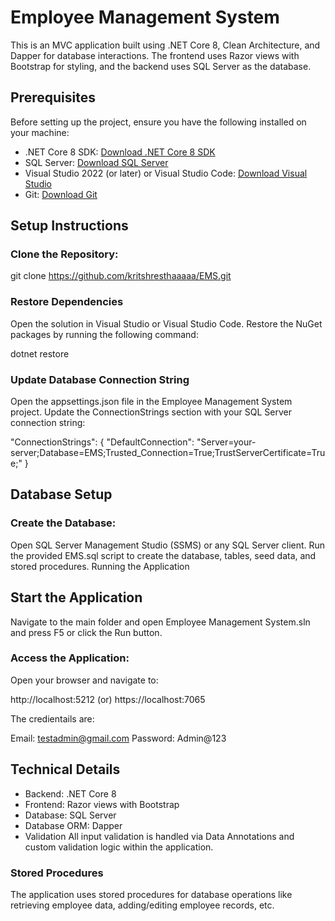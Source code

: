 # Employee Management System

This is an MVC application built using .NET Core 8, Clean Architecture, and Dapper for database interactions. The frontend uses Razor views with Bootstrap for styling, and the backend uses SQL Server as the database.

## Prerequisites

Before setting up the project, ensure you have the following installed on your machine:

- .NET Core 8 SDK: [Download .NET Core 8 SDK](https://dotnet.microsoft.com/download/dotnet/8.0)
- SQL Server: [Download SQL Server](https://www.microsoft.com/en-us/sql-server/sql-server-downloads)
- Visual Studio 2022 (or later) or Visual Studio Code: [Download Visual Studio](https://visualstudio.microsoft.com/downloads/)
- Git: [Download Git](https://git-scm.com/)

## Setup Instructions

### Clone the Repository:

git clone https://github.com/kritshresthaaaaa/EMS.git

### Restore Dependencies

Open the solution in Visual Studio or Visual Studio Code.
Restore the NuGet packages by running the following command:

dotnet restore

### Update Database Connection String

Open the appsettings.json file in the Employee Management System project.
Update the ConnectionStrings section with your SQL Server connection string:

"ConnectionStrings": {
"DefaultConnection": "Server=your-server;Database=EMS;Trusted_Connection=True;TrustServerCertificate=True;"
}

## Database Setup

### Create the Database:

Open SQL Server Management Studio (SSMS) or any SQL Server client.
Run the provided EMS.sql script to create the database, tables, seed data, and stored procedures.
Running the Application

## Start the Application

Navigate to the main folder and open Employee Management System.sln and press F5 or click the Run button.

### Access the Application:

Open your browser and navigate to:

http://localhost:5212 (or)
https://localhost:7065

The credientails are:

Email: testadmin@gmail.com
Password: Admin@123

## Technical Details

- Backend: .NET Core 8
- Frontend: Razor views with Bootstrap
- Database: SQL Server
- Database ORM: Dapper
- Validation
  All input validation is handled via Data Annotations and custom validation logic within the application.

### Stored Procedures

The application uses stored procedures for database operations like retrieving employee data, adding/editing employee records, etc.
